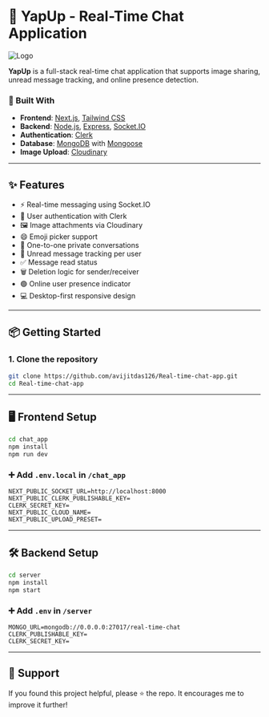 # 🚀 YapUp - Real-Time Chat Application

![Logo](chat_app/src/app/favicon.ico)

**YapUp** is a full-stack real-time chat application that supports image sharing, unread message tracking, and online presence detection.

### 🔧 Built With

* **Frontend**: [Next.js](https://nextjs.org/), [Tailwind CSS](https://tailwindcss.com/)
* **Backend**: [Node.js](https://nodejs.org/), [Express](https://expressjs.com/), [Socket.IO](https://socket.io/)
* **Authentication**: [Clerk](https://clerk.dev/)
* **Database**: [MongoDB](https://www.mongodb.com/) with [Mongoose](https://mongoosejs.com/)
* **Image Upload**: [Cloudinary](https://cloudinary.com/)

---

## ✨ Features

* ⚡ Real-time messaging using Socket.IO
* 🔐 User authentication with Clerk
* 🖼️ Image attachments via Cloudinary
* 😄 Emoji picker support
* 👤 One-to-one private conversations
* 🔔 Unread message tracking per user
* ✅ Message read status
* 🗑️ Deletion logic for sender/receiver
* 🟢 Online user presence indicator
* 💻 Desktop-first responsive design

---

## 📦 Getting Started

### 1. Clone the repository

```bash
git clone https://github.com/avijitdas126/Real-time-chat-app.git
cd Real-time-chat-app
```

---

## 🖥️ Frontend Setup

```bash
cd chat_app
npm install
npm run dev
```

### ➕ Add `.env.local` in `/chat_app`

```env
NEXT_PUBLIC_SOCKET_URL=http://localhost:8000
NEXT_PUBLIC_CLERK_PUBLISHABLE_KEY=
CLERK_SECRET_KEY=
NEXT_PUBLIC_CLOUD_NAME=
NEXT_PUBLIC_UPLOAD_PRESET=
```

---

## 🛠 Backend Setup

```bash
cd server
npm install
npm start
```

### ➕ Add `.env` in `/server`

```env
MONGO_URL=mongodb://0.0.0.0:27017/real-time-chat
CLERK_PUBLISHABLE_KEY=
CLERK_SECRET_KEY=
```

---

## 🙌 Support

If you found this project helpful, please ⭐️ the repo. It encourages me to improve it further!


